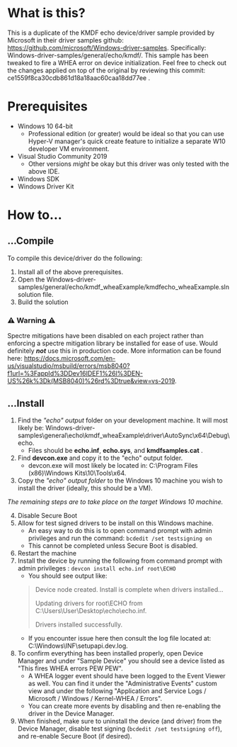 # What is this?

This is a duplicate of the KMDF echo device/driver sample provided by Microsoft in their driver samples github: https://github.com/microsoft/Windows-driver-samples. Specifically: Windows-driver-samples/general/echo/kmdf/. This sample has been tweaked to fire a WHEA error on device initialization. Feel free to check out the changes applied on top of the original by reviewing this commit: ce1559f8ca30cdb861d18a18aac60caa18dd77ee .

# Prerequisites

* Windows 10 64-bit
    * Professional edition (or greater) would be ideal so that you can use Hyper-V manager's quick create feature to initialize a separate W10 developer VM environment. 
* Visual Studio Community 2019
    * Other versions *might* be okay but this driver was only tested with the above IDE.
* Windows SDK
* Windows Driver Kit

# How to...
## ...Compile

To compile this device/driver do the following:
1. Install all of the above prerequisites.
2. Open the Windows-driver-samples/general/echo/kmdf_wheaExample/kmdfecho_wheaExample.sln solution file.
3. Build the solution

### ⚠ Warning ⚠

Spectre mitigations have been disabled on each project rather than enforcing a spectre mitigation library be installed for ease of use. Would definitely _**not**_ use this in production code. More information can be found here: https://docs.microsoft.com/en-us/visualstudio/msbuild/errors/msb8040?f1url=%3FappId%3DDev16IDEF1%26l%3DEN-US%26k%3Dk(MSB8040)%26rd%3Dtrue&view=vs-2019.

## ...Install
1. Find the *"echo" output* folder on your development machine. It will most likely be: Windows-driver-samples\general\echo\kmdf_wheaExample\driver\AutoSync\x64\Debug\echo.
    * Files should be **echo.inf**, **echo.sys**, and **kmdfsamples.cat** .
2. Find **devcon.exe** and copy it to the "echo" output folder.
    * devcon.exe will most likely be located in: C:\Program Files (x86)\Windows Kits\10\Tools\x64.
3. Copy the *"echo" output folder* to the Windows 10 machine you wish to install the driver (ideally, this should be a VM).

*The remaining steps are to take place on the target Windows 10 machine.*

4. Disable Secure Boot
5. Allow for test signed drivers to be install on this Windows machine.
    * An easy way to do this is to open command prompt with admin privileges  and run the command: `bcdedit /set testsigning on`
    * This cannot be completed unless Secure Boot is disabled.
6. Restart the machine
7. Install the device by running the following from command prompt with admin privileges : `devcon install echo.inf root\ECHO`
    * You should see output like: 
    > Device node created. Install is complete when drivers installed...
    > 
    > Updating drivers for root\ECHO from C:\Users\User\Desktop\echo\echo.inf.
    > 
    > Drivers installed successfully.
    * If you encounter issue here then consult the log file located at: C:\Windows\INF\setupapi.dev.log.
 8. To confirm everything has been installed properly, open Device Manager and under "Sample Device" you should see a device listed as "This fires WHEA errors PEW PEW".
    * A WHEA logger event should have been logged to the Event Viewer as well. You can find it under the "Administrative Events" custom view and under the following "Application and Service Logs / Microsoft / Windows / Kernel-WHEA / Errors".
    * You can create more events by disabling and then re-enabling the driver in the Device Manager.
 9. When finished, make sure to uninstall the device (and driver) from the Device Manager, disable test signing (`bcdedit /set testsigning off`), and re-enable Secure Boot (if desired).

